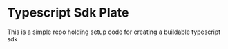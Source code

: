 # Typescript Sdk Plate

This is a simple repo holding setup code for creating a buildable typescript sdk 

